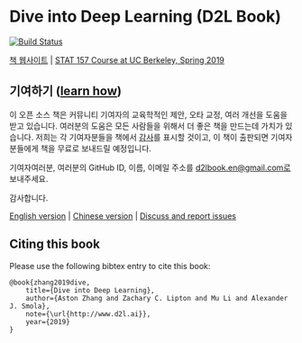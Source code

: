 # Dive into Deep Learning (D2L Book)

[![Build Status](http://ci.d2l.ai/job/ko/job/master/badge/icon)](http://ci.d2l.ai/job/ko/job/master/)

[책 웹사이트](http://en.diveintodeeplearning.org/) | [STAT 157 Course at UC Berkeley, Spring 2019](http://courses.d2l.ai/berkeley-stat-157/index.html)

## 기여하기 ([learn how](http://en.diveintodeeplearning.org/chapter_appendix/how-to-contribute.html))

이 오픈 소스 책은 커뮤니티 기여자의 교육학적인 제안, 오타 교정, 여러 개선을 도움을 받고 있습니다. 여러분의 도움은 모든 사람들을 위해서 더 좋은 책을 만드는데 가치가 있습니다. 저희는 각 기여자분들을 책에서 [감사](https://ko.d2l.ai/chapter_preface/preface.html#%EA%B0%90%EC%82%AC%EC%9D%98-%EA%B8%80)를 표시할 것이고, 이 책이 출판되면 기여자분들에게 책을 무료로 보내드릴 예정입니다.

기여자여러분, 여러분의 GitHub ID, 이름, 이메일 주소를 d2lbook.en@gmail.com로 보내주세요.

감사합니다.

[English version](https://github.com/d2l-ai/d2l-en) | [Chinese version](https://github.com/d2l-ai/d2l-zh) | [Discuss and report issues](https://github.com/d2l-ai/d2l-ko/issues/)

## Citing this book

Please use the following bibtex entry to cite this book:

```
@book{zhang2019dive,
    title={Dive into Deep Learning},
    author={Aston Zhang and Zachary C. Lipton and Mu Li and Alexander J. Smola},
    note={\url{http://www.d2l.ai}},
    year={2019}
}
```

